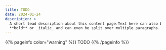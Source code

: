 ```yaml
---
title: TODO
date: 2024-01-24
description: >
  A short lead description about this content page.Text here can also be
  **bold** or _italic_ and can even be split over multiple paragraphs.
---
```



{{% pageinfo color="warning" %}}
TODO
{{% /pageinfo %}}
